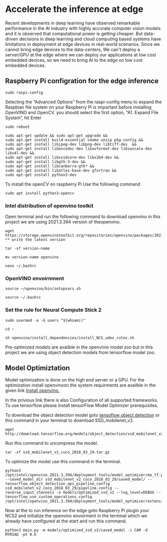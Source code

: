 # Accelerate the inference at edge
Recent developments in deep learning have observed remarkable performance in the AI industry with highly accurate computer vision models and it is observed that computational power is getting cheaper. But data-driven decisions in deep learning and cloud computing based systems have limitations in deployment at edge devices in real-world scenarios. Since we cannot bring edge devices to the data-centers, We can't deploy a server/GPU at the edge where we can deploy our applications at low cost embedded devices, so we need to bring AI to the edge on low cost embedded devices.

## Raspberry Pi configration for the edge inference

```
sudo raspi-config
```

Selecting the “Advanced Options” from the raspi-config menu to expand the Raspbian file system on your Raspberry Pi is important before installing OpenVINO and OpenCV.
you should select the first option, “A1. Expand File System”, hit Enter
```
sudo reboot
```
```
sudo apt-get update && sudo apt-get upgrade &&
sudo apt-get install build-essential cmake unzip pkg-config &&
sudo apt-get install libjpeg-dev libpng-dev libtiff-dev  &&
sudo apt-get install libavcodec-dev libavformat-dev libswscale-dev libv4l-dev &&
sudo apt-get install libxvidcore-dev libx264-dev &&
sudo apt-get install libgtk-3-dev &&
sudo apt-get install libcanberra-gtk* &&
sudo apt-get install libatlas-base-dev gfortran &&
sudo apt-get install python3-dev
```
To install the openCV on raspberry Pi Use the following command 

```
sudo apt install python3-opencv
```
### Intel distribution of openvino toolkit
Open terminal and run the following command to download openvino in this project we are using 2021.3.394 version of theopenvino. 
```
wget https://storage.openvinotoolkit.org/repositories/openvino/packages/2021.3/  ** write the latest version
```
```
tar -xf version-name
```
```
mv version-name openvino
```
```
nano ~/.bashrc
```

### OpenVINO envoirnment 
```
source ~/openvino/bin/setupvars.sh
```
```
source ~/.bashrc
```
### Set the rule for Neural Compute Stick 2
```
sudo usermod -a -G users "$(whoami)"
```
```
cd ~
```
```
sh openvino/install_dependencies/install_NCS_udev_rules.sh
```
Pre-optimized models are availble in the openvinio model zoo but in this project we are using object detection models from tensorflow model zoo.
## Model Optimiztation

Model optimization is done on the high end server or a GPU.
For the optimization install openvinoon the system requirments are availble in the given link
[Install openvino.](https://docs.openvinotoolkit.org/2021.3/openvino_docs_install_guides_installing_openvino_linux.html)

In the privious link there is also Configuration of all supported frameworks. To use tensorflow please install tensorFlow Model Optimizer prerequisites.

To download the object detection model goto [tensoflow object detection](https://github.com/tensorflow/models/tree/master/research/object_detection)
or this command in your terminal to download SSD_mobilenet_v2.
```
wget http://download.tensorflow.org/models/object_detection/ssd_mobilenet_v2_coco_2018_03_29.tar.gz
```
Run this command to uncompress the model.
```
tar -xf ssd_mobilenet_v2_coco_2018_03_29.tar.gz
```
To optimize the model use this command in the terminal. 
```
python3 /opt/intel/openvino_2021.3.394/deployment_tools/model_optimizer/mo_tf.py --saved_model_dir ssd_mobilenet_v2_coco_2018_03_29/saved_model/ --tensorflow_object_detection_api_pipeline_config ssd_mobilenet_v2_coco_2018_03_29/pipeline.config --reverse_input_channels -o models/optimized_ssd_v2 --log_level=DEBUG --tensorflow_use_custom_operations_config /opt/intel/openvino_2021.3.394/deployment_tools/model_optimizer/extensions/front/tf/efficient_det_support_api_v2.0.json 
```
Now at the to run inference on the edge goto Raspberry Pi plugin your NCS2 and initialize the openvino envoirment in the terminal which we already have configured at the start and run this command.
```
python3 main.py -m models/optimized_ssd_v2/saved_model -i CAM -d MYRIAD -pt 0.6
```
